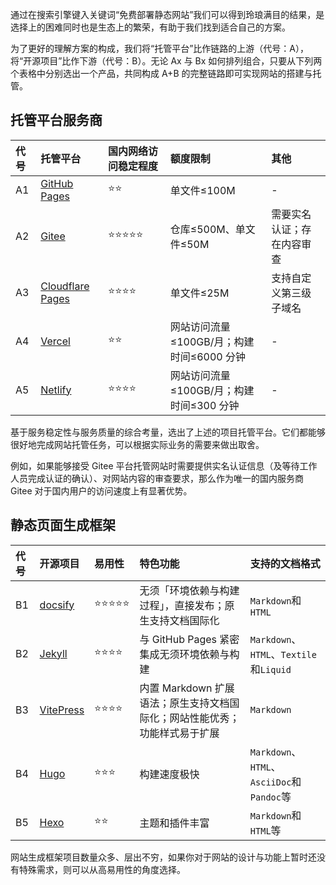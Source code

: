 通过在搜索引擎键入关键词“免费部署静态网站”我们可以得到玲琅满目的结果，是选择上的困难同时也是生态上的繁荣，有助于我们找到适合自己的方案。

为了更好的理解方案的构成，我们将“托管平台”比作链路的上游（代号：A），将“开源项目”比作下游（代号：B）。无论 Ax 与 Bx 如何排列组合，只要从下列两个表格中分别选出一个产品，共同构成 A+B 的完整链路即可实现网站的搭建与托管。

## 托管平台服务商

| 代号 | 托管平台                                          | 国内网络访问稳定程度 | 额度限制                                  | 其他                       |
| :--- | :------------------------------------------------ | :------------------- | :---------------------------------------- | :------------------------- |
| A1   | [GitHub Pages](https://pages.github.com/)         | ⭐⭐                 | 单文件≤100M                               | -                          |
| A2   | [Gitee](https://gitee.com/)                       | ⭐⭐⭐⭐⭐           | 仓库≤500M、单文件≤50M                     | 需要实名认证；存在内容审查 |
| A3   | [Cloudflare Pages](https://pages.cloudflare.com/) | ⭐⭐⭐⭐             | 单文件≤25M                                | 支持自定义第三级子域名     |
| A4   | [Vercel](https://vercel.com/)                     | ⭐⭐                 | 网站访问流量≤100GB/月；构建时间≤6000 分钟 | -                          |
| A5   | [Netlify](https://netlify.com/)                   | ⭐⭐⭐⭐             | 网站访问流量≤100GB/月；构建时间≤300 分钟  | -                          |

基于服务稳定性与服务质量的综合考量，选出了上述的项目托管平台。它们都能够很好地完成网站托管任务，可以根据实际业务的需要来做出取舍。

例如，如果能够接受 Gitee 平台托管网站时需要提供实名认证信息（及等待工作人员完成认证的确认）、对网站内容的审查要求，那么作为唯一的国内服务商 Gitee 对于国内用户的访问速度上有显著优势。

## 静态页面生成框架

| 代号 | 开源项目                               | 易用性     | 特色功能                                                                   | 支持的文档格式                             |
| :--- | :------------------------------------- | :--------- | :------------------------------------------------------------------------- | :----------------------------------------- |
| B1   | [docsify](https://docsify.js.org/)     | ⭐⭐⭐⭐⭐ | 无须「环境依赖与构建过程」，直接发布；原生支持文档国际化                   | `Markdown`和`HTML`                         |
| B2   | [Jekyll](https://jekyllrb.com/)        | ⭐⭐⭐⭐   | 与 GitHub Pages 紧密集成无须环境依赖与构建                                 | `Markdown`、`HTML`、`Textile`和`Liquid`    |
| B3   | [VitePress](https://vitepress.dev/zh/) | ⭐⭐⭐⭐   | 内置 Markdown 扩展语法；原生支持文档国际化；网站性能优秀；功能样式易于扩展 | `Markdown`                                 |
| B4   | [Hugo](https://gohugo.io/)             | ⭐⭐⭐     | 构建速度极快                                                               | `Markdown`、`HTML`、`AsciiDoc`和`Pandoc`等 |
| B5   | [Hexo](https://hexo.io/)               | ⭐⭐       | 主题和插件丰富                                                             | `Markdown`和`HTML`等                       |

网站生成框架项目数量众多、层出不穷，如果你对于网站的设计与功能上暂时还没有特殊需求，则可以从高易用性的角度选择。
